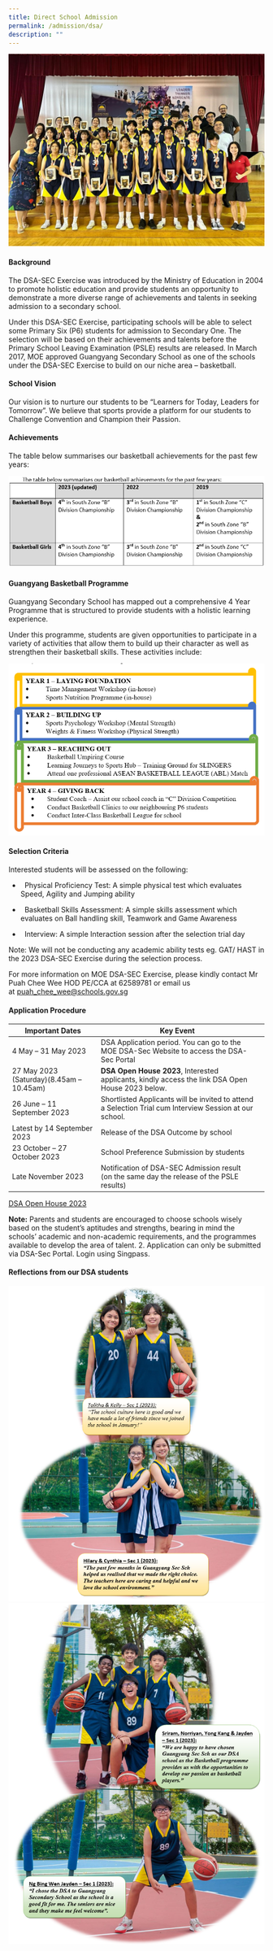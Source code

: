 ```yaml
---
title: Direct School Admission
permalink: /admission/dsa/
description: ""
---
```

![](/images/Student%20Leader/dsa001.jpg)
#### Background

The DSA-SEC Exercise was introduced by the Ministry of Education in 2004 to promote holistic education and provide students an opportunity to demonstrate a more diverse range of achievements and talents in seeking admission to a secondary school.

Under this DSA-SEC Exercise, participating schools will be able to select some Primary Six (P6) students for admission to Secondary One. The selection will be based on their achievements and talents before the Primary School Leaving Examination (PSLE) results are released. In March 2017, MOE approved Guangyang Secondary School as one of the schools under the DSA-SEC Exercise to build on our niche area – basketball.

#### School Vision

Our vision is to nurture our students to be “Learners for Today, Leaders for Tomorrow”. We believe that sports provide a platform for our students to Challenge Convention and Champion their Passion.

#### Achievements

The table below summarises our basketball achievements for the past few years:

![](/images/Student%20Leader/dsa007.png)

#### Guangyang Basketball Programme

Guangyang Secondary School has mapped out a comprehensive 4 Year Programme that is structured to provide students with a holistic learning experience.

Under this programme, students are given opportunities to participate in a variety of activities that allow them to build up their character as well as strengthen their basketball skills. These activities include:

![](/images/Student%20Advocate/DSA-pic.png)

#### Selection Criteria

Interested students will be assessed on the following:

*   &nbsp;&nbsp;Physical Proficiency Test: A simple physical test which evaluates Speed, Agility and Jumping ability

*   &nbsp;&nbsp;Basketball Skills Assessment: A simple skills assessment which evaluates on Ball handling skill, Teamwork and Game Awareness

*   &nbsp;&nbsp;Interview: A simple Interaction session after the selection trial day

Note: We will not be conducting any academic ability tests eg. GAT/ HAST in the 2023      DSA-SEC Exercise during the selection process.

For more information on MOE DSA-SEC Exercise, please kindly contact Mr Puah Chee Wee HOD PE/CCA at 62589781 or email us at&nbsp;[puah\_chee\_wee@schools.gov.sg](mailto:puah_chee_wee@schools.gov.sg)

#### Application Procedure



| Important Dates | Key Event | |
| -------- | -------- | -------- |
| 4 May – 31 May 2023     | DSA Application period. You can go to the MOE DSA-Sec Website to access the DSA-Sec Portal      | |
|27 May 2023 (Saturday)(8.45am – 10.45am)|**DSA Open House 2023**, Interested applicants, kindly access the link DSA Open House 2023 below.|
|26 June – 11 September 2023|Shortlisted Applicants will be invited to attend a Selection Trial cum Interview Session at our school.|
|Latest by 14 September 2023|Release of the DSA Outcome by school|
|23 October – 27 October 2023|School Preference Submission by students|
|Late November 2023|Notification of DSA-SEC Admission result (on the same day the release of the PSLE results)|

[DSA Open House 2023](https://go.gov.sg/gyssdsa2023)

**Note:** 
Parents and students are encouraged to choose schools wisely based on the student’s aptitudes and strengths, bearing in mind the schools’ academic and non-academic requirements, and the programmes available to develop the area of talent.
2.  Application can only be submitted via DSA-Sec Portal. Login using Singpass. 

 
####  Reflections from our DSA students

![](/images/Student%20Leader/dsa003.png)
![](/images/Student%20Leader/dsa002.png)